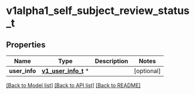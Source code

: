 # v1alpha1_self_subject_review_status_t

## Properties
Name | Type | Description | Notes
------------ | ------------- | ------------- | -------------
**user_info** | [**v1_user_info_t**](v1_user_info.md) \* |  | [optional] 

[[Back to Model list]](../README.md#documentation-for-models) [[Back to API list]](../README.md#documentation-for-api-endpoints) [[Back to README]](../README.md)


